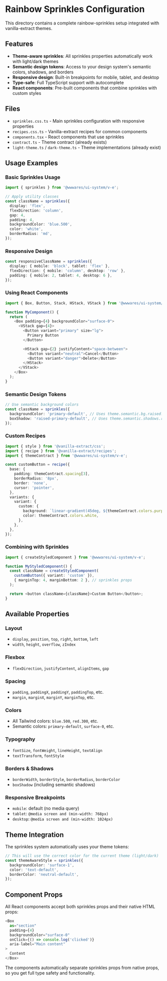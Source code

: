 # Rainbow Sprinkles Configuration

This directory contains a complete rainbow-sprinkles setup integrated with vanilla-extract themes.

## Features

- **Theme-aware sprinkles**: All sprinkles properties automatically work with light/dark themes
- **Semantic design tokens**: Access to your design system's semantic colors, shadows, and borders
- **Responsive design**: Built-in breakpoints for mobile, tablet, and desktop
- **Type-safe**: Full TypeScript support with autocomplete
- **React components**: Pre-built components that combine sprinkles with custom styles

## Files

- `sprinkles.css.ts` - Main sprinkles configuration with responsive properties
- `recipes.css.ts` - Vanilla-extract recipes for common components
- `components.tsx` - React components that use sprinkles
- `contract.ts` - Theme contract (already exists)
- `light-theme.ts` / `dark-theme.ts` - Theme implementations (already exist)

## Usage Examples

### Basic Sprinkles Usage

```typescript
import { sprinkles } from '@wwwares/ui-system/v-e';

// Apply utility classes
const className = sprinkles({
  display: 'flex',
  flexDirection: 'column',
  gap: 4,
  padding: 4,
  backgroundColor: 'blue.500',
  color: 'white',
  borderRadius: 'md',
});
```

### Responsive Design

```typescript
const responsiveClassName = sprinkles({
  display: { mobile: 'block', tablet: 'flex' },
  flexDirection: { mobile: 'column', desktop: 'row' },
  padding: { mobile: 2, tablet: 4, desktop: 6 },
});
```

### Using React Components

```typescript
import { Box, Button, Stack, HStack, VStack } from '@wwwares/ui-system/v-e';

function MyComponent() {
  return (
    <Box padding={4} backgroundColor="surface-0">
      <VStack gap={4}>
        <Button variant="primary" size="lg">
          Primary Button
        </Button>

        <HStack gap={2} justifyContent="space-between">
          <Button variant="neutral">Cancel</Button>
          <Button variant="danger">Delete</Button>
        </HStack>
      </VStack>
    </Box>
  );
}
```

### Semantic Design Tokens

```typescript
// Use semantic background colors
const className = sprinkles({
  backgroundColor: 'primary-default', // Uses theme.semantic.bg.raised.interactive.primary.default
  boxShadow: 'raised-primary-default', // Uses theme.semantic.shadows.raised.interactive.primary.default
});
```

### Custom Recipes

```typescript
import { style } from '@vanilla-extract/css';
import { recipe } from '@vanilla-extract/recipes';
import { themeContract } from '@wwwares/ui-system/v-e';

const customButton = recipe({
  base: {
    padding: themeContract.spacing[3],
    borderRadius: '8px',
    border: 'none',
    cursor: 'pointer',
  },
  variants: {
    variant: {
      custom: {
        background: `linear-gradient(45deg, ${themeContract.colors.purple[500]}, ${themeContract.colors.pink[500]})`,
        color: themeContract.colors.white,
      },
    },
  },
});
```

### Combining with Sprinkles

```typescript
import { createStyledComponent } from '@wwwares/ui-system/v-e';

function MyStyledComponent() {
  const className = createStyledComponent(
    customButton({ variant: 'custom' }),
    { marginTop: 4, marginBottom: 2 }, // sprinkles props
  );

  return <button className={className}>Custom Button</button>;
}
```

## Available Properties

### Layout
- `display`, `position`, `top`, `right`, `bottom`, `left`
- `width`, `height`, `overflow`, `zIndex`

### Flexbox
- `flexDirection`, `justifyContent`, `alignItems`, `gap`

### Spacing
- `padding`, `paddingX`, `paddingY`, `paddingTop`, etc.
- `margin`, `marginX`, `marginY`, `marginTop`, etc.

### Colors
- All Tailwind colors: `blue.500`, `red.300`, etc.
- Semantic colors: `primary-default`, `surface-0`, etc.

### Typography
- `fontSize`, `fontWeight`, `lineHeight`, `textAlign`
- `textTransform`, `fontStyle`

### Borders & Shadows
- `borderWidth`, `borderStyle`, `borderRadius`, `borderColor`
- `boxShadow` (including semantic shadows)

### Responsive Breakpoints
- `mobile`: default (no media query)
- `tablet`: `@media screen and (min-width: 768px)`
- `desktop`: `@media screen and (min-width: 1024px)`

## Theme Integration

The sprinkles system automatically uses your theme tokens:

```typescript
// This will use the correct color for the current theme (light/dark)
const themeAwareStyle = sprinkles({
  backgroundColor: 'surface-1',
  color: 'text-default',
  borderColor: 'neutral-default',
});
```

## Component Props

All React components accept both sprinkles props and their native HTML props:

```typescript
<Box
  as="section"
  padding={4}
  backgroundColor="surface-0"
  onClick={() => console.log('clicked')}
  aria-label="Main content"
>
  Content
</Box>
```

The components automatically separate sprinkles props from native props, so you get full type safety and functionality.
